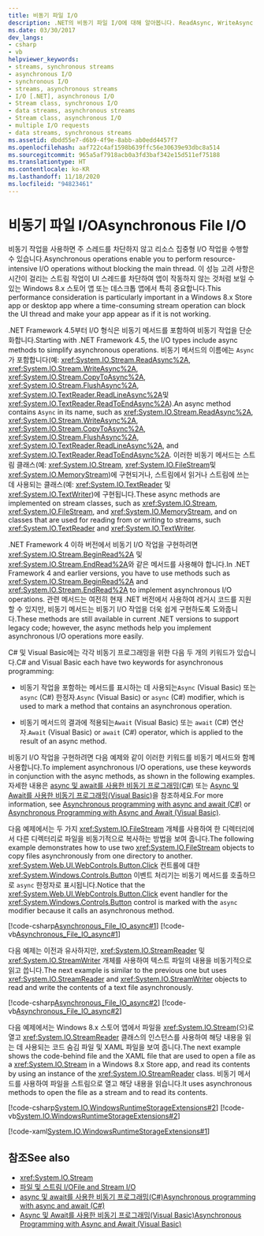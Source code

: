 ```yaml
---
title: 비동기 파일 I/O
description: .NET의 비동기 파일 I/O에 대해 알아봅니다. ReadAsync, WriteAsync 등의 비동기 작업을 간소화하는 비동기 메서드를 알아봅니다.
ms.date: 03/30/2017
dev_langs:
- csharp
- vb
helpviewer_keywords:
- streams, synchronous streams
- asynchronous I/O
- synchronous I/O
- streams, asynchronous streams
- I/O [.NET], asynchronous I/O
- Stream class, synchronous I/O
- data streams, asynchronous streams
- Stream class, asynchronous I/O
- multiple I/O requests
- data streams, synchronous streams
ms.assetid: dbdd55e7-d6b9-4f9e-8abb-ab0edd4457f7
ms.openlocfilehash: aaf722c4af1598b639ffc56e30639e93dbc8a514
ms.sourcegitcommit: 965a5af7918acb0a3fd3baf342e15d511ef75188
ms.translationtype: HT
ms.contentlocale: ko-KR
ms.lasthandoff: 11/18/2020
ms.locfileid: "94823461"
---
```

# <a name="asynchronous-file-io"></a><span data-ttu-id="7837a-104">비동기 파일 I/O</span><span class="sxs-lookup"><span data-stu-id="7837a-104">Asynchronous File I/O</span></span>

<span data-ttu-id="7837a-105">비동기 작업을 사용하면 주 스레드를 차단하지 않고 리소스 집중형 I/O 작업을 수행할 수 있습니다.</span><span class="sxs-lookup"><span data-stu-id="7837a-105">Asynchronous operations enable you to perform resource-intensive I/O operations without blocking the main thread.</span></span> <span data-ttu-id="7837a-106">이 성능 고려 사항은 시간이 걸리는 스트림 작업이 UI 스레드를 차단하여 앱이 작동하지 않는 것처럼 보일 수 있는 Windows 8.x 스토어 앱 또는 데스크톱 앱에서 특히 중요합니다.</span><span class="sxs-lookup"><span data-stu-id="7837a-106">This performance consideration is particularly important in a Windows 8.x Store app or desktop app where a time-consuming stream operation can block the UI thread and make your app appear as if it is not working.</span></span>

<span data-ttu-id="7837a-107">.NET Framework 4.5부터 I/O 형식은 비동기 메서드를 포함하여 비동기 작업을 단순화합니다.</span><span class="sxs-lookup"><span data-stu-id="7837a-107">Starting with .NET Framework 4.5, the I/O types include async methods to simplify asynchronous operations.</span></span> <span data-ttu-id="7837a-108">비동기 메서드의 이름에는 `Async` 가 포함합니다(예: <xref:System.IO.Stream.ReadAsync%2A>, <xref:System.IO.Stream.WriteAsync%2A>, <xref:System.IO.Stream.CopyToAsync%2A>, <xref:System.IO.Stream.FlushAsync%2A>, <xref:System.IO.TextReader.ReadLineAsync%2A>및 <xref:System.IO.TextReader.ReadToEndAsync%2A>).</span><span class="sxs-lookup"><span data-stu-id="7837a-108">An async method contains `Async` in its name, such as <xref:System.IO.Stream.ReadAsync%2A>, <xref:System.IO.Stream.WriteAsync%2A>, <xref:System.IO.Stream.CopyToAsync%2A>, <xref:System.IO.Stream.FlushAsync%2A>, <xref:System.IO.TextReader.ReadLineAsync%2A>, and <xref:System.IO.TextReader.ReadToEndAsync%2A>.</span></span> <span data-ttu-id="7837a-109">이러한 비동기 메서드는 스트림 클래스(예: <xref:System.IO.Stream>, <xref:System.IO.FileStream>및 <xref:System.IO.MemoryStream>)에 구현되거나, 스트림에서 읽거나 스트림에 쓰는 데 사용되는 클래스(예: <xref:System.IO.TextReader> 및 <xref:System.IO.TextWriter>)에 구현됩니다.</span><span class="sxs-lookup"><span data-stu-id="7837a-109">These async methods are implemented on stream classes, such as <xref:System.IO.Stream>, <xref:System.IO.FileStream>, and <xref:System.IO.MemoryStream>, and on classes that are used for reading from or writing to streams, such <xref:System.IO.TextReader> and <xref:System.IO.TextWriter>.</span></span>

<span data-ttu-id="7837a-110">.NET Framework 4 이하 버전에서 비동기 I/O 작업을 구현하려면 <xref:System.IO.Stream.BeginRead%2A> 및 <xref:System.IO.Stream.EndRead%2A>와 같은 메서드를 사용해야 합니다.</span><span class="sxs-lookup"><span data-stu-id="7837a-110">In .NET Framework 4 and earlier versions, you have to use methods such as <xref:System.IO.Stream.BeginRead%2A> and <xref:System.IO.Stream.EndRead%2A> to implement asynchronous I/O operations.</span></span> <span data-ttu-id="7837a-111">관련 메서드는 여전히 현재 .NET 버전에서 사용하여 레거시 코드를 지원할 수 있지만, 비동기 메서드는 비동기 I/O 작업을 더욱 쉽게 구현하도록 도와줍니다.</span><span class="sxs-lookup"><span data-stu-id="7837a-111">These methods are still available in current .NET versions to support legacy code; however, the async methods help you implement asynchronous I/O operations more easily.</span></span>

<span data-ttu-id="7837a-112">C# 및 Visual Basic에는 각각 비동기 프로그래밍을 위한 다음 두 개의 키워드가 있습니다.</span><span class="sxs-lookup"><span data-stu-id="7837a-112">C# and Visual Basic each have two keywords for asynchronous programming:</span></span>

- <span data-ttu-id="7837a-113">비동기 작업을 포함하는 메서드를 표시하는 데 사용되는`Async` (Visual Basic) 또는 `async` (C#) 한정자.</span><span class="sxs-lookup"><span data-stu-id="7837a-113">`Async` (Visual Basic) or `async` (C#) modifier, which is used to mark a method that contains an asynchronous operation.</span></span>

- <span data-ttu-id="7837a-114">비동기 메서드의 결과에 적용되는`Await` (Visual Basic) 또는 `await` (C#) 연산자.</span><span class="sxs-lookup"><span data-stu-id="7837a-114">`Await` (Visual Basic) or `await` (C#) operator, which is applied to the result of an async method.</span></span>

<span data-ttu-id="7837a-115">비동기 I/O 작업을 구현하려면 다음 예제와 같이 이러한 키워드를 비동기 메서드와 함께 사용합니다.</span><span class="sxs-lookup"><span data-stu-id="7837a-115">To implement asynchronous I/O operations, use these keywords in conjunction with the async methods, as shown in the following examples.</span></span> <span data-ttu-id="7837a-116">자세한 내용은 [async 및 await를 사용한 비동기 프로그래밍(C#)](../../csharp/programming-guide/concepts/async/index.md) 또는 [Async 및 Await를 사용한 비동기 프로그래밍(Visual Basic)](../../visual-basic/programming-guide/concepts/async/index.md)을 참조하세요.</span><span class="sxs-lookup"><span data-stu-id="7837a-116">For more information, see [Asynchronous programming with async and await (C#)](../../csharp/programming-guide/concepts/async/index.md) or [Asynchronous Programming with Async and Await (Visual Basic)](../../visual-basic/programming-guide/concepts/async/index.md).</span></span>

<span data-ttu-id="7837a-117">다음 예제에서는 두 가지 <xref:System.IO.FileStream> 개체를 사용하여 한 디렉터리에서 다른 디렉터리로 파일을 비동기적으로 복사하는 방법을 보여 줍니다.</span><span class="sxs-lookup"><span data-stu-id="7837a-117">The following example demonstrates how to use two <xref:System.IO.FileStream> objects to copy files asynchronously from one directory to another.</span></span> <span data-ttu-id="7837a-118"><xref:System.Web.UI.WebControls.Button.Click> 컨트롤에 대한 <xref:System.Windows.Controls.Button> 이벤트 처리기는 비동기 메서드를 호출하므로 `async` 한정자로 표시됩니다.</span><span class="sxs-lookup"><span data-stu-id="7837a-118">Notice that the <xref:System.Web.UI.WebControls.Button.Click> event handler for the <xref:System.Windows.Controls.Button> control is marked with the `async` modifier because it calls an asynchronous method.</span></span>

[!code-csharp[Asynchronous_File_IO_async#1](../../../samples/snippets/csharp/VS_Snippets_CLR/Asynchronous_File_IO_async/cs/example.cs#1)]
[!code-vb[Asynchronous_File_IO_async#1](../../../samples/snippets/visualbasic/VS_Snippets_CLR/Asynchronous_File_IO_async/vb/example.vb#1)]

<span data-ttu-id="7837a-119">다음 예제는 이전과 유사하지만, <xref:System.IO.StreamReader> 및 <xref:System.IO.StreamWriter> 개체를 사용하여 텍스트 파일의 내용을 비동기적으로 읽고 씁니다.</span><span class="sxs-lookup"><span data-stu-id="7837a-119">The next example is similar to the previous one but uses <xref:System.IO.StreamReader> and <xref:System.IO.StreamWriter> objects to read and write the contents of a text file asynchronously.</span></span>

[!code-csharp[Asynchronous_File_IO_async#2](../../../samples/snippets/csharp/VS_Snippets_CLR/Asynchronous_File_IO_async/cs/example2.cs#2)]
[!code-vb[Asynchronous_File_IO_async#2](../../../samples/snippets/visualbasic/VS_Snippets_CLR/Asynchronous_File_IO_async/vb/example2.vb#2)]

<span data-ttu-id="7837a-120">다음 예제에서는 Windows 8.x 스토어 앱에서 파일을 <xref:System.IO.Stream>(으)로 열고 <xref:System.IO.StreamReader> 클래스의 인스턴스를 사용하여 해당 내용을 읽는 데 사용되는 코드 숨김 파일 및 XAML 파일을 보여 줍니다.</span><span class="sxs-lookup"><span data-stu-id="7837a-120">The next example shows the code-behind file and the XAML file that are used to open a file as a <xref:System.IO.Stream> in a Windows 8.x Store app, and read its contents by using an instance of the <xref:System.IO.StreamReader> class.</span></span> <span data-ttu-id="7837a-121">비동기 메서드를 사용하여 파일을 스트림으로 열고 해당 내용을 읽습니다.</span><span class="sxs-lookup"><span data-stu-id="7837a-121">It uses asynchronous methods to open the file as a stream and to read its contents.</span></span>

[!code-csharp[System.IO.WindowsRuntimeStorageExtensions#2](../../../samples/snippets/csharp/VS_Snippets_CLR_System/system.io.windowsruntimestorageextensions/cs/blankpage.xaml.cs#2)]
[!code-vb[System.IO.WindowsRuntimeStorageExtensions#2](../../../samples/snippets/visualbasic/VS_Snippets_CLR_System/system.io.windowsruntimestorageextensions/vb/blankpage.xaml.vb#2)]

[!code-xaml[System.IO.WindowsRuntimeStorageExtensions#1](../../../samples/snippets/csharp/VS_Snippets_CLR_System/system.io.windowsruntimestorageextensions/cs/blankpage.xaml#1)]

## <a name="see-also"></a><span data-ttu-id="7837a-122">참조</span><span class="sxs-lookup"><span data-stu-id="7837a-122">See also</span></span>

- <xref:System.IO.Stream>
- [<span data-ttu-id="7837a-123">파일 및 스트림 I/O</span><span class="sxs-lookup"><span data-stu-id="7837a-123">File and Stream I/O</span></span>](index.md)
- [<span data-ttu-id="7837a-124">async 및 await를 사용한 비동기 프로그래밍(C#)</span><span class="sxs-lookup"><span data-stu-id="7837a-124">Asynchronous programming with async and await (C#)</span></span>](../../csharp/programming-guide/concepts/async/index.md)
- [<span data-ttu-id="7837a-125">Async 및 Await를 사용한 비동기 프로그래밍(Visual Basic)</span><span class="sxs-lookup"><span data-stu-id="7837a-125">Asynchronous Programming with Async and Await (Visual Basic)</span></span>](../../visual-basic/programming-guide/concepts/async/index.md)
